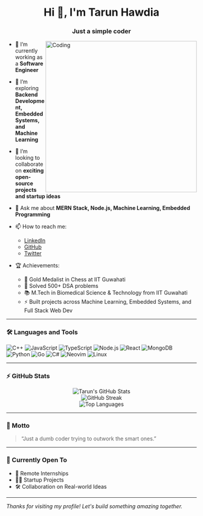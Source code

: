 <h1 align="center">Hi 👋, I'm Tarun Hawdia</h1>
<h3 align="center">Just a simple coder</h3>

<img align="right" alt="Coding" width="400" src="https://cdn.dribbble.com/users/1162077/screenshots/3848914/programmer.gif">

- 🔭 I’m currently working as a **Software Engineer**

- 🌱 I’m exploring **Backend Development, Embedded Systems, and Machine Learning**

- 👯 I’m looking to collaborate on **exciting open-source projects and startup ideas**

- 💬 Ask me about **MERN Stack, Node.js, Machine Learning, Embedded Programming**

- 📫 How to reach me:
  - [LinkedIn](https://linkedin.com/in/tarunhawdia)
  - [GitHub](https://github.com/Tarunhawdia)
  - [Twitter](https://x.com/HawdiaTarun)

- 🏆 Achievements:
  - 🥇 Gold Medalist in Chess at IIT Guwahati
  - 🧠 Solved 500+ DSA problems
  - 📚 M.Tech in Biomedical Science & Technology from IIT Guwahati
  - ⚡ Built projects across Machine Learning, Embedded Systems, and Full Stack Web Dev

---

### 🛠️ Languages and Tools

![C++](https://img.shields.io/badge/-C++-00599C?style=flat&logo=c%2B%2B&logoColor=white)
![JavaScript](https://img.shields.io/badge/-JavaScript-black?style=flat&logo=javascript)
![TypeScript](https://img.shields.io/badge/-TypeScript-007ACC?style=flat&logo=typescript)
![Node.js](https://img.shields.io/badge/-Node.js-333?style=flat&logo=node.js)
![React](https://img.shields.io/badge/-React-black?style=flat&logo=react)
![MongoDB](https://img.shields.io/badge/-MongoDB-4ea94b?style=flat&logo=mongodb)
![Python](https://img.shields.io/badge/-Python-3776AB?style=flat&logo=python&logoColor=white)
![Go](https://img.shields.io/badge/-Go-00ADD8?style=flat&logo=go)
![C#](https://img.shields.io/badge/-C%23-239120?style=flat&logo=c-sharp&logoColor=white)
![Neovim](https://img.shields.io/badge/-Neovim-57A143?style=flat&logo=neovim)
![Linux](https://img.shields.io/badge/-Linux-FCC624?style=flat&logo=linux&logoColor=black)

---

### ⚡ GitHub Stats

<p align="center">
  <img src="https://github-readme-stats.vercel.app/api?username=Tarunhawdia&show_icons=true&theme=radical" alt="Tarun's GitHub Stats" />
  <br/>
  <img src="https://github-readme-streak-stats.herokuapp.com/?user=Tarunhawdia&theme=radical" alt="GitHub Streak" />
  <br/>
  <img src="https://github-readme-stats.vercel.app/api/top-langs/?username=Tarunhawdia&layout=compact&theme=radical" alt="Top Languages" />
</p>

---

### 🧠 Motto

> “Just a dumb coder trying to outwork the smart ones.”

---

### 🎯 Currently Open To

- 🚀 Remote Internships
- 🧑‍💻 Startup Projects
- 🛠️ Collaboration on Real-world Ideas

---

*Thanks for visiting my profile! Let's build something amazing together.*

